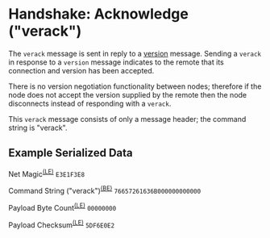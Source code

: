 # Handshake: Acknowledge ("verack")

The `verack` message is sent in reply to a [version](/protocol/network/messages/version) message.  Sending a `verack` in response to a `version` message indicates to the remote that its connection and version has been accepted.

There is no version negotiation functionality between nodes; therefore if the node does not accept the version supplied by the remote then the node disconnects instead of responding with a `verack`.

This `verack` message consists of only a message header; the command string is "verack".

## Example Serialized Data

Net Magic<sup>[(LE)](/protocol/misc/endian/little)</sup>
`E3E1F3E8`

Command String ("verack")<sup>[(BE)](/protocol/misc/endian/big)</sup>
`76657261636B000000000000`

Payload Byte Count<sup>[(LE)](/protocol/misc/endian/little)</sup>
`00000000`

Payload Checksum<sup>[(LE)](/protocol/network/messages/message-checksum)</sup>
`5DF6E0E2`